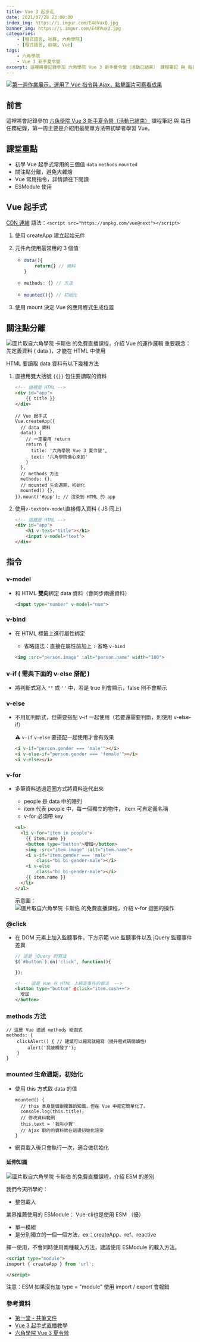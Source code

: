 ```yaml
---
title: Vue 3 起步走
date: 2021/07/28 23:00:00
index_img: https://i.imgur.com/E48VuxQ.jpg
banner_img: https://i.imgur.com/E48VuxQ.jpg
categories:
    - [程式語言, 社群, 六角學院]
    - [程式語言, 前端, Vue]
tags:
    - 六角學院
    - Vue 3 新手夏令營
excerpt: 這裡將會記錄參加 六角學院 Vue 3 新手夏令營（活動已結束） 課程筆記 與 每日任務紀錄，第一周主要是介紹用最簡單方法帶初學者學習 Vue。
---
```


[![第一週作業展示，運用了 Vue 指令與 Ajax，點擊圖片可察看成果](https://i.imgur.com/E48VuxQ.jpg)](https://johnsonmao.github.io/summer-camp-vue3/week1/)

## 前言

這裡將會記錄參加 [六角學院 Vue 3 新手夏令營（活動已結束）](https://hackmd.io/@JohnsonMao/Front-end/%2F%40JohnsonMao%2FSummer-Camp-Vue3) 課程筆記 與 每日任務紀錄，第一周主要是介紹用最簡單方法帶初學者學習 Vue。

## 課堂重點

- 初學 Vue 起手式常用的三個值 `data` `methods` `mounted`
- 關注點分離，避免大雜燴
- Vue 常用指令，詳情請往下閱讀
- ESModule 使用

## Vue 起手式

[CDN 連結](https://v3.vuejs.org/guide/installation.HTML#vue-devtools)
語法：`<script src="https://unpkg.com/vue@next"></script>`

1. 使用 createApp 建立起始元件

2. 元件內使用最常用的 3 個值

    - ```js
      data(){
          return{} // 資料
      }
      ```

    - ```js
      methods: {} // 方法
      ```

    - ```js
      mounted(){} // 初始化
      ```

3. 使用 mount 決定 Vue 的應用程式生成位置

## 關注點分離

![圖片取自六角學院 卡斯伯 的免費直播課程，介紹 Vue 的運作邏輯](https://i.imgur.com/zMu6v5x.png)
重要觀念：先定義資料 ( data )，才能在 HTML 中使用

HTML 要讀取 data 資料有以下幾種方法

1. 直接用雙大括號 `{{}}` 包住要讀取的資料

    ```HTML
    <!-- 這裡是 HTML -->
    <div id="app">
        {{ title }}
    </div>
    ```

    ```JS
    // Vue 起手式
    Vue.createApp({
      // data 資料
      data() {
        // 一定要用 return
        return {
          title: '六角學院 Vue 3 夏令營',
          text: '六角學院佛心來的'
        }
      },
      // methods 方法
      methods: {},
      // mounted 生命週期，初始化
      mounted() {},
    }).mount('#app'); // 渲染到 HTML 的 app
    ```

2. 使用`v-text`or`v-model`直接傳入資料 ( JS 同上)

    ```HTML
    <!-- 這裡是 HTML -->
    <div id="app">
        <h1 v-text="title"></h1>
        <input v-model="text">
    </div>
    ```

## 指令

### v-model

- 和 HTML **雙向**綁定 data 資料（會同步兩邊資料）

  ```HTML
  <input type="number" v-model="num">
  ```

### v-bind

- 在 HTML 標籤上進行屬性綁定
  - 省略語法：直接在屬性前加上 `:` 省略 `v-bind`

  ```HTML
  <img :src="person.image" :alt="person.name" width="100">
  ```

### v-if ( 需與下面的 v-else 搭配 )

- 將判斷式寫入 `""` 或 `''` 中，若是 true 則會顯示，false 則不會顯示

### v-else

- 不用加判斷式，但需要搭配 v-if 一起使用（若要還需要判斷，則使用 v-else-if）

  :warning: `v-if` `v-else` 要搭配一起使用才會有效果

  ```HTML
  <i v-if="person.gender === 'male'"></i>
  <i v-else-if="person.gender === 'female'"></i>
  <i v-else></i>
  ```

### v-for

- 多筆資料透過迴圈方式將資料迭代出來

  - people 是 data 中的陣列
  - item 代表 people 中，每一個獨立的物件， item 可自定義名稱
  - v-for 必須帶 key

  ```HTML
  <ul>
    <li v-for="item in people">
      {{ item.name }}
      <button type="button">增加</button>
      <img :src="item.image" :alt="item.name">
      <i v-if="item.gender === 'male'"
          class="bi bi-gender-male"></i>
      <i v-else
          class="bi bi-gender-male"></i>
      {{ item.name }}
    </li>
  </ul>
  ```

  示意圖：
    ![圖片取自六角學院 卡斯伯 的免費直播課程，介紹 v-for 迴圈的操作](https://i.imgur.com/EHNwlax.png)
    

### @click

- 在 DOM 元素上加入監聽事件，下方示範 vue 監聽事件以及 jQuery 監聽事件差異

    ```js
    // 這是 jQuery 的寫法
    $(`#button`).on('click', function(){

    });
    ```
    ```HTML
    <!--  這是 Vue 在 HTML 上綁定事件的做法  -->
    <button type="button" @click="item.cash++">
      增加
    </button>
    ```

### methods 方法

```JS
// 這是 Vue 透過 methods 給函式
methods: {
    clickAlert() { // 建議可以縮寫就縮寫（提升程式碼閱讀性）
        alert('我被觸發了');
    }
}
```

### mounted 生命週期，初始化

- 使用 this 方式取 data 的值

    ```JS
    mounted() {
      // this 本身是個很複雜的知識，但在 Vue 中把它簡單化了。    
      console.log(this.title);
      // 修改資料範例    
      this.text = '我叫小賀'
      // Ajax 取的的資料放在這邊初始化渲染
    }
    ```

- 網頁載入後只會執行一次，適合做初始化

#### 延伸知識

![圖片取自六角學院 卡斯伯 的免費直播課程，介紹 ESM 的差別](https://i.imgur.com/pzMahpd.png)

我們今天所學的：

- 整包載入

業界推薦使用的 ESModule： Vue-cli也是使用 ESM （優）

- 單一模組
- 是分別獨立的一個一個方法，ex：createApp、ref、reactive

擇一使用，不會同時使用兩種載入方法，建議使用 ESModule 的載入方法。

  ```HTML
  <script type="module">
  imoport { createApp } from 'url';

  </script>
  ```

注意：ESM 如果沒有加 type = "module" 使用 import / export 會報錯

### 參考資料

- [第一堂 - 共筆文件](https://hackmd.io/@dbFY0UD9SUeKmNXhWf01ew/BkJoW-hn_/%2FBF-LiS7iQvebt7XMn_ruzg)
- [Vue 3 起手式直播教學](https://www.youtube.com/watch?v=gCd8Kg7avc0&t=2682s)
- [六角學院 Vue 3 夏令營](https://www.hexschool.com/2021/07/07/2021-07-07-vue3-summer-camp/)
